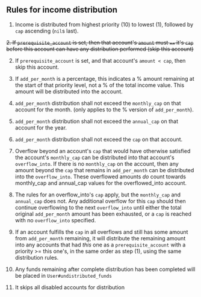## Rules for income distribution

1. Income is distributed from highest priority (10) to lowest (1), followed by `cap` ascending (`nil`s last).

~~2. If `prerequisite_account` is set, then that account's `amount` must `==` it's `cap` before this account can have any distribution performed (skip this account)~~

2. If `prerequisite_account` is set, and that account's `amount < cap`, then skip this account.

3. If `add_per_month` is a percentage, this indicates a % amount remaining at the start of that priority level, not a % of the total income value. This amount will be distributed into the account.

4. `add_per_month` distribution shall not exceed the `monthly_cap` on that account for the month. (only applies to the % version of `add_per_month`).

5. `add_per_month` distribution shall not exceed the `annual_cap` on that account for the year.

6. `add_per_month` distribution shall not exceed the `cap` on that account.

7. Overflow beyond an account's `cap` that would have otherwise satisfied the account's `monthly_cap` can be distributed into that account's `overflow_into`. If there is no `monthly_cap` on the account, then any amount beyond the `cap` that remains in `add_per_month` can be distributed into the `overflow_into`. These overflowed amounts *do* count towards monthly_cap and annual_cap values for the overflowed_into account.

8. The rules for an overflow_into's `cap` apply, but the `monthly_cap` and `annual_cap` does not. Any additional overflow for this `cap` should then continue overflowing to the next `overflow_into` until either the total original `add_per_month` amount has been exhausted, or a `cap` is reached with no `overflow_into` specified.

9. If an account fulfills the `cap` in all overflows and still has some amount from `add_per_month` remaining, it will distribute the remaining amount into any accounts that had *this* one as a `prerequisite_account` with a priority >= this one's, in the same order as step (1), using the same distribution rules.

10. Any funds remaining after complete distribution has been completed will be placed in `User#undistributed_funds`

11. It skips all disabled accounts for distribution
